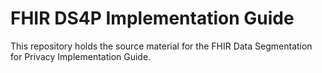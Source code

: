 # FHIR DS4P Implementation Guide
This repository holds the source material for the FHIR Data Segmentation for Privacy Implementation Guide.
